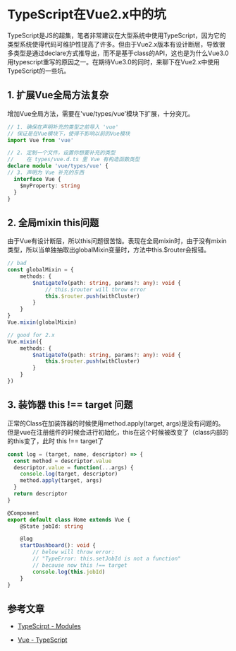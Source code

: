 # TypeScript在Vue2.x中的坑

TypeScript是JS的超集，笔者非常建议在大型系统中使用TypeScript，因为它的类型系统使得代码可维护性提高了许多。但由于Vue2.x版本有设计断层，导致很多类型是通过declare方式推导出，而不是基于class的API，这也是为什么Vue3.0用typescript重写的原因之一。在期待Vue3.0的同时，来聊下在Vue2.x中使用TypeScript的一些坑。

## 1. 扩展Vue全局方法复杂
增加Vue全局方法，需要在'vue/types/vue'模块下扩展，十分突兀。

``` ts
// 1. 确保在声明补充的类型之前导入 'vue'
// 保证是在Vue模块下，使得不影响以前的Vue模块
import Vue from 'vue'

// 2. 定制一个文件，设置你想要补充的类型
//    在 types/vue.d.ts 里 Vue 有构造函数类型
declare module 'vue/types/vue' {
// 3. 声明为 Vue 补充的东西
  interface Vue {
    $myProperty: string
  }
}
```

## 2. 全局mixin this问题
由于Vue有设计断层，所以this问题很苦恼。表现在全局mixin时，由于没有mixin类型，所以当单独抽取出globalMixin变量时，方法中this.$router会报错。
``` ts
// bad
const globalMixin = {
    methods: {
        $natigateTo(path: string, params?: any): void {
            // this.$router will throw error
            this.$router.push(withCluster)
        }
    }
}
Vue.mixin(globalMixin)
```

``` ts
// good for 2.x
Vue.mixin({
    methods: {
        $natigateTo(path: string, params?: any): void {
            this.$router.push(withCluster)
        }
    }
})
```

## 3. 装饰器 this !== target 问题
正常的Class在加装饰器的时候使用method.apply(target, args)是没有问题的。但是vue在注册组件的时候会进行初始化，this在这个时候被改变了（class内部的的this变了，此时 this !== target了

``` ts
const log = (target, name, descriptor) => {
  const method = descriptor.value
  descriptor.value = function(...args) {
    console.log(target, descriptor)
    method.apply(target, args)
  }
  return descriptor
}

@Component
export default class Home extends Vue {
    @State jobId: string

    @log
    startDashboard(): void {
        // below will throw error:
        // "TypeError: this.setJobId is not a function"
        // because now this !== target
        console.log(this.jobId)
    }
}
```

## 参考文章
* [TypeScirpt - Modules](https://www.typescriptlang.org/docs/handbook/modules.html)

* [Vue - TypeScript](https://cn.vuejs.org/v2/guide/typescript.html)